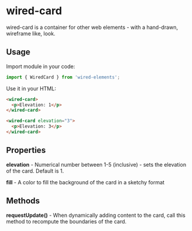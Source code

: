 # wired-card

wired-card is a container for other web elements - with a hand-drawn, wireframe like, look.

## Usage

Import module in your code:

```javascript
import { WiredCard } from 'wired-elements';
```

Use it in your HTML:
```html
<wired-card>
  <p>Elevation: 1</p>
</wired-card>

<wired-card elevation="3">
  <p>Elevation: 3</p>
</wired-card>
```

## Properties

**elevation** - Numerical number between 1-5 (inclusive) - sets the elevation of the card. Default is 1.

**fill** - A color to fill the background of the card in a sketchy format

## Methods

**requestUpdate()** - When dynamically adding content to the card, call this method to recompute the boundaries of the card.